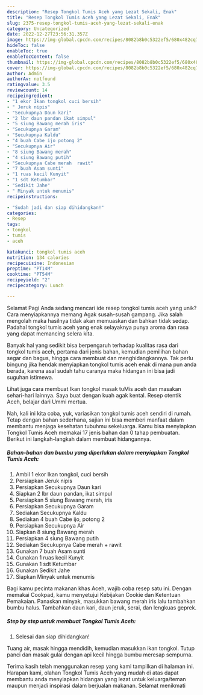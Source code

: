 ```yaml
---
description: "Resep Tongkol Tumis Aceh yang Lezat Sekali, Enak"
title: "Resep Tongkol Tumis Aceh yang Lezat Sekali, Enak"
slug: 2375-resep-tongkol-tumis-aceh-yang-lezat-sekali-enak
category: Uncategorized
date: 2022-12-27T23:56:31.357Z
image: https://img-global.cpcdn.com/recipes/8082b8b0c5322ef5/680x482cq70/tongkol-tumis-aceh-foto-resep-utama.jpg
hideToc: false
enableToc: true
enableTocContent: false
thumbnail: https://img-global.cpcdn.com/recipes/8082b8b0c5322ef5/680x482cq70/tongkol-tumis-aceh-foto-resep-utama.jpg
cover: https://img-global.cpcdn.com/recipes/8082b8b0c5322ef5/680x482cq70/tongkol-tumis-aceh-foto-resep-utama.jpg
author: Admin
authorAv: notfound
ratingvalue: 3.5
reviewcount: 14
recipeingredient:
- "1 ekor Ikan tongkol cuci bersih"
- " Jeruk nipis"
- "Secukupnya Daun kari"
- "2 lbr daun pandan ikat simpul"
- "5 siung Bawang merah iris"
- "Secukupnya Garam"
- "Secukupnya Kaldu"
- "4 buah Cabe ijo potong 2"
- "Secukupnya Air"
- "8 siung Bawang merah"
- "4 siung Bawang putih"
- "Secukupnya Cabe merah  rawit"
- "7 buah Asam sunti"
- "1 ruas kecil Kunyit"
- "1 sdt Ketumbar"
- "Sedikit Jahe"
- " Minyak untuk menumis"
recipeinstructions:

- "Sudah jadi dan siap dihidangkan!"
categories:
- Resep
tags:
- tongkol
- tumis
- aceh

katakunci: tongkol tumis aceh 
nutrition: 134 calories
recipecuisine: Indonesian
preptime: "PT14M"
cooktime: "PT54M"
recipeyield: "2"
recipecategory: Lunch

---
```



Selamat Pagi Anda sedang mencari ide resep tongkol tumis aceh yang unik? Cara menyiapkannya memang Agak susah-susah gampang. Jika salah mengolah maka hasilnya tidak akan memuaskan dan bahkan tidak sedap. Padahal tongkol tumis aceh yang enak selayaknya punya aroma dan rasa yang dapat memancing selera kita.


Banyak hal yang sedikit bisa berpengaruh terhadap kualitas rasa dari tongkol tumis aceh, pertama dari jenis bahan, kemudian pemilihan bahan segar dan bagus, hingga cara membuat dan menghidangkannya. Tak perlu bingung jika hendak menyiapkan tongkol tumis aceh enak di mana pun anda berada, karena asal sudah tahu caranya maka hidangan ini bisa jadi suguhan istimewa.

Lihat juga cara membuat Ikan tongkol masak tuMis aceh dan masakan sehari-hari lainnya. Saya buat dengan kuah agak kental. Resep otentik Aceh, belajar dari Ummi mertua.


Nah, kali ini kita coba, yuk, variasikan tongkol tumis aceh sendiri di rumah. Tetap dengan bahan sederhana, sajian ini bisa memberi manfaat dalam membantu menjaga kesehatan tubuhmu sekeluarga. Kamu bisa menyiapkan Tongkol Tumis Aceh memakai 17 jenis bahan dan 0 tahap pembuatan. Berikut ini langkah-langkah dalam membuat hidangannya.

<!--inarticleads1-->

##### Bahan-bahan dan bumbu yang diperlukan dalam menyiapkan Tongkol Tumis Aceh:

1. Ambil 1 ekor Ikan tongkol, cuci bersih
1. Persiapkan  Jeruk nipis
1. Persiapkan Secukupnya Daun kari
1. Siapkan 2 lbr daun pandan, ikat simpul
1. Persiapkan 5 siung Bawang merah, iris
1. Persiapkan Secukupnya Garam
1. Sediakan Secukupnya Kaldu
1. Sediakan 4 buah Cabe ijo, potong 2
1. Persiapkan Secukupnya Air
1. Siapkan 8 siung Bawang merah
1. Persiapkan 4 siung Bawang putih
1. Sediakan Secukupnya Cabe merah + rawit
1. Gunakan 7 buah Asam sunti
1. Gunakan 1 ruas kecil Kunyit
1. Gunakan 1 sdt Ketumbar
1. Gunakan Sedikit Jahe
1. Siapkan  Minyak untuk menumis


Bagi kamu pecinta makanan khas Aceh, wajib coba resep satu ini. Dengan memakai Cookpad, kamu menyetujui Kebijakan Cookie dan Ketentuan Pemakaian. Panaskan minyak, masukkan bawang merah iris lalu tambahkan bumbu halus. Tambahkan daun kari, daun jeruk, serai, dan lengkuas geprek. 

<!--inarticleads2-->

##### Step by step untuk membuat Tongkol Tumis Aceh:


1. Selesai dan siap dihidangkan!

Tuang air, masak hingga mendidih, kemudian masukkan ikan tongkol. Tutup panci dan masak gulai dengan api kecil hingga bumbu meresap sempurna. 

Terima kasih telah menggunakan resep yang kami tampilkan di halaman ini. Harapan kami, olahan Tongkol Tumis Aceh yang mudah di atas dapat membantu anda menyiapkan hidangan yang lezat untuk keluarga/teman maupun menjadi inspirasi dalam berjualan makanan. Selamat menikmati

